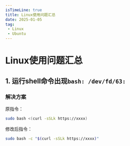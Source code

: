 ```yaml
---
isTimeLine: true
title: Linux使用问题汇总
date: 2025-01-05
tag: 
 - Linux
 - Ubuntu
---
```


# Linux使用问题汇总

## 1. 运行shell命令出现`bash: /dev/fd/63:`
### 解决方案

原指令：
```bash
sudo bash <(curl -sSLk https://xxxx)
```

修改后指令：
```bash
sudo bash -c "$(curl -sSLk https://xxxx)"
```
